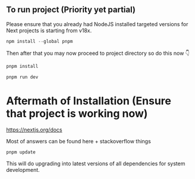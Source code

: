 ## To run project (Priority yet partial)

Please ensure that you already had NodeJS installed targeted versions for Next projects is starting from v18x.

```powershell
npm install --global pnpm
```

Then after that you may now proceed to project directory so do this now :point_down:

```powershell
pnpm install
```

```powershell
pnpm run dev
```

# Aftermath of Installation (Ensure that project is working now)

https://nextjs.org/docs

Most of answers can be found here + stackoverflow things

```powershell
pnpm update
```

This will do upgrading into latest versions of all dependencies for system development.